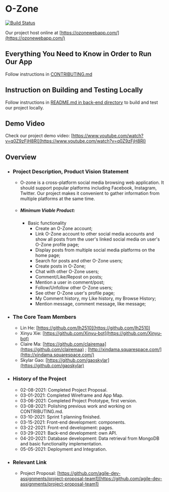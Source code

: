 # O-Zone

[![Build Status](https://www.travis-ci.com/agile-dev-assignments/project-setup-team-ikedacho-visionary.svg?branch=master)](https://www.travis-ci.com/agile-dev-assignments/project-setup-team-ikedacho-visionary)

Our project host online at [https://ozonewebapp.com/](https://ozonewebapp.com/)

## Everything You Need to Know in Order to Run Our App
Follow instructions in [CONTRIBUTING.md]()

## Instruction on Building and Testing Locally

Follow instructions in [README.md in back-end directory](https://github.com/agile-dev-assignments/project-setup-team-ikedacho-visionary/blob/121bd042fc56a877568f33acd2928b3f521d41a5/back-end/README.md) to build and test our project locally.

## Demo Video

Check our project demo video: [https://www.youtube.com/watch?v=q0Z9zFjH8RI](https://www.youtube.com/watch?v=q0Z9zFjH8RI)


## Overview
*   ### Project Description, Product Vision Statement
    *   O-zone is a cross-platform social media browsing web application. It should support popular platforms including Facebook, Instagram, Twitter. Our project makes it convenient to gather information from multiple platforms at the same time. 
    *   ##### Minimum Viable Product:
        *   Basic functionality
            *   Create an O-Zone account;
            *   Link O-Zone account to other social media accounts and show all posts from the user's linked social media on user's O-Zone profile page; 
            *   Display posts from multiple social media platforms on the home page; 
            *   Search for posts and other O-Zone users;
            *   Create posts in O-Zone;
            *   Chat with other O-Zone users;
            *   Comment/Like/Repost on posts;
            *   Mention a user in comment/post;
            *   Follow/Unfollow other O-Zone users;
            *   See other O-Zone user's profile page;
            *   My Comment history, my Like history, my Browse History;
            *   Mention message, comment message, like message;
            
    
*   ### The Core Team Members
    *   Lin He: [https://github.com/lh2510](https://github.com/lh2510)
    *   Xinyu Xie: [https://github.com/Xinyu-bot](https://github.com/Xinyu-bot)
    *   Claire Ma: [https://github.com/clairemaa](https://github.com/clairemaa) ; [http://xindama.squarespace.com/](http://xindama.squarespace.com/) 
    *   Skylar Gao: [https://github.com/gaoskylar](https://github.com/gaoskylar)
*   ### History of the Project
    *   02-08-2021: Completed Project Proposal. 
    *   03-01-2021: Completed Wireframe and App Map. 
    *   03-06-2021: Completed Project Prototype, first version. 
    *   03-08-2021: Polishing previous work and working on CONTRIBUTING.md. 
    *   03-10-2021: Sprint 1 planning finished. 
    *   03-15-2021: Front-end development: components. 
    *   03-22-2021: Front-end development: pages.  
    *   03-29-2021: Back-end development: own API. 
    *   04-20-2021: Database development: Data retrieval from MongoDB and basic functionality implementation. 
        <br> 
    *   05-05-2021: Deployment and Integration. 

*   ### Relevant Link
    *   Project Proposal: [https://github.com/agile-dev-assignments/project-proposal-team1](https://github.com/agile-dev-assignments/project-proposal-team1)